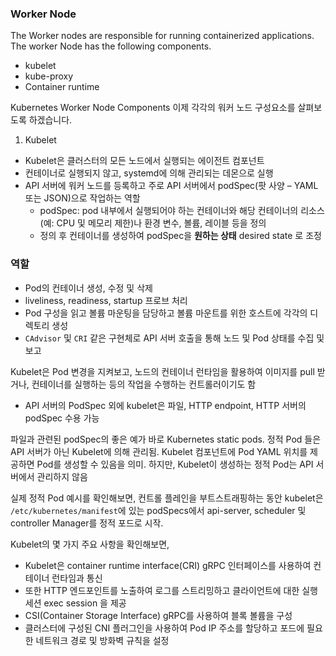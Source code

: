 ### Worker Node
The Worker nodes are responsible for running containerized applications.
The worker Node has the following components.

- kubelet
- kube-proxy
- Container runtime

Kubernetes Worker Node Components
이제 각각의 워커 노드 구성요소를 살펴보도록 하겠습니다.


1. Kubelet

- Kubelet은 클러스터의 모든 노드에서 실행되는 에이전트 컴포넌트
- 컨테이너로 실행되지 않고, systemd에 의해 관리되는 데몬으로 실행
- API 서버에 워커 노드를 등록하고 주로 API 서버에서 podSpec(팟 사양 – YAML 또는 JSON)으로 작업하는 역할
    - podSpec: pod 내부에서 실행되어야 하는 컨테이너와 해당 컨테이너의 리소스(예: CPU 및 메모리 제한)나 환경 변수, 볼륨, 레이블 등을 정의
    - 정의 후 컨테이너를 생성하여 podSpec을 **원하는 상태** desired state 로 조정

### 역할

- Pod의 컨테이너 생성, 수정 및 삭제
- liveliness, readiness, startup 프로브 처리
- Pod 구성을 읽고 볼륨 마운팅을 담당하고 볼륨 마운트를 위한 호스트에 각각의 디렉토리 생성
- `CAdvisor` 및 `CRI` 같은 구현체로 API 서버 호출을 통해 노드 및 Pod 상태를 수집 및 보고

Kubelet은 Pod 변경을 지켜보고, 노드의 컨테이너 런타임을 활용하여 이미지를 pull 받거나, 컨테이너를 실행하는 등의 작업을 수행하는 컨트롤러이기도 함

- API 서버의 PodSpec 외에 kubelet은 파일, HTTP endpoint, HTTP 서버의 podSpec 수용 가능

파일과 관련된 podSpec의 좋은 예가 바로 Kubernetes static pods.
정적 Pod 들은 API 서버가 아닌 Kubelet에 의해 관리됨.
Kubelet 컴포넌트에 Pod YAML 위치를 제공하면 Pod를 생성할 수 있음을 의미.
하지만, Kubelet이 생성하는 정적 Pod는 API 서버에서 관리하지 않음

실제 정적 Pod 예시를 확인해보면,
컨트롤 플레인을 부트스트래핑하는 동안 kubelet은 `/etc/kubernetes/manifest`에 있는 podSpecs에서 api-server, scheduler 및 controller Manager를 정적 포드로 시작.

Kubelet의 몇 가지 주요 사항을 확인해보면,

- Kubelet은 container runtime interface(CRI) gRPC 인터페이스를 사용하여 컨테이너 런타임과 통신
- 또한 HTTP 엔드포인트를 노출하여 로그를 스트리밍하고 클라이언트에 대한 실행 세션 exec session 을 제공
- CSI(Container Storage Interface) gRPC를 사용하여 블록 볼륨을 구성
- 클러스터에 구성된 CNI 플러그인을 사용하여 Pod IP 주소를 할당하고 포드에 필요한 네트워크 경로 및 방화벽 규칙을 설정

